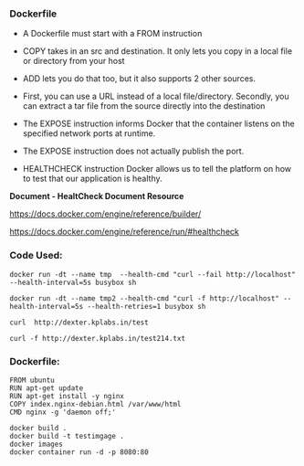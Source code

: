 ### Dockerfile
- A Dockerfile must start with a FROM instruction

- COPY takes in an src and destination. It only lets you copy in a local file or directory from your host

- ADD lets you do that too, but it also supports 2 other sources.
 
- First, you can use a URL instead of a local file/directory. 
Secondly, you can extract a tar file from the source directly into the destination

- The EXPOSE instruction informs Docker that the container listens on the specified network ports at runtime.

- The EXPOSE instruction does not actually publish the port. 

- HEALTHCHECK instruction Docker allows us to tell the platform on how to test that our application is healthy.

**Document - HealtCheck Document Resource**

https://docs.docker.com/engine/reference/builder/

https://docs.docker.com/engine/reference/run/#healthcheck

### Code Used:
```
docker run -dt --name tmp  --health-cmd "curl --fail http://localhost" --health-interval=5s busybox sh
 
docker run -dt --name tmp2 --health-cmd "curl -f http://localhost" --health-interval=5s --health-retries=1 busybox sh
 
curl  http://dexter.kplabs.in/test
 
curl -f http://dexter.kplabs.in/test214.txt
```

### Dockerfile:
```
FROM ubuntu
RUN apt-get update
RUN apt-get install -y nginx
COPY index.nginx-debian.html /var/www/html
CMD nginx -g 'daemon off;'

docker build .
docker build -t testimgage .
docker images
docker container run -d -p 8080:80 
``````